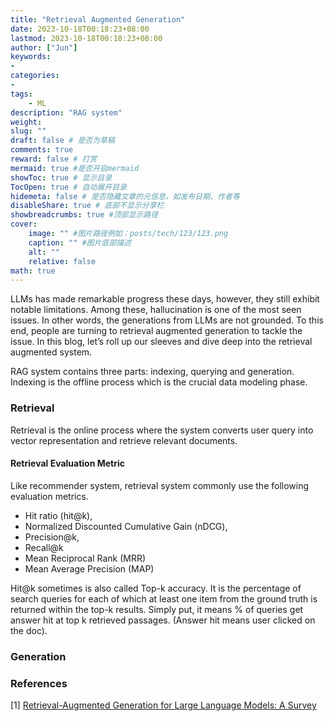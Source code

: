 ```yaml
---
title: "Retrieval Augmented Generation"
date: 2023-10-18T00:18:23+08:00
lastmod: 2023-10-18T00:18:23+08:00
author: ["Jun"]
keywords: 
- 
categories: 
- 
tags: 
    - ML
description: "RAG system"
weight:
slug: ""
draft: false # 是否为草稿
comments: true
reward: false # 打赏
mermaid: true #是否开启mermaid
showToc: true # 显示目录
TocOpen: true # 自动展开目录
hidemeta: false # 是否隐藏文章的元信息，如发布日期、作者等
disableShare: true # 底部不显示分享栏
showbreadcrumbs: true #顶部显示路径
cover:
    image: "" #图片路径例如：posts/tech/123/123.png
    caption: "" #图片底部描述
    alt: ""
    relative: false
math: true
---
```


LLMs has made remarkable progress these days, however, they still exhibit notable limitations. Among these, hallucination is one of the most seen issues. In other words, the generations from LLMs are not grounded. To this end, people are turning to retrieval augmented generation to tackle the issue. In this blog, let’s roll up our sleeves and dive deep into the retrieval augmented system. 

RAG system contains three parts: indexing, querying and generation. Indexing is the offline process which is the crucial data modeling phase. 

### Retrieval
Retrieval is the online process where the system converts user query into vector representation and retrieve relevant documents. 


#### Retrieval Evaluation Metric
Like recommender system, retrieval system commonly use the following evaluation metrics.
- Hit ratio (hit@k), 
- Normalized Discounted Cumulative Gain (nDCG), 
- Precision@k, 
- Recall@k
- Mean Reciprocal Rank (MRR)
- Mean Average Precision (MAP)

Hit@k sometimes is also called Top-k accuracy. It is the percentage of search queries for each of which at least one item from the ground truth is returned within the top-k results. Simply put, it means % of queries get answer hit at top k retrieved passages. (Answer hit means user clicked on the doc). 




### Generation


### References
[1] [Retrieval-Augmented Generation for Large Language Models: A Survey](https://arxiv.org/abs/2312.10997)



<!-- [x] Effective reformulation of query for code search using crowdsourced knowledge and extra-large data analystics. -->





